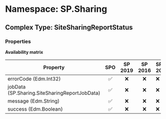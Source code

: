 # Namespace: SP.Sharing

## Complex Type: SiteSharingReportStatus

### Properties

**Availability matrix**

Property | SPO | SP 2019 | SP 2016 | SP 2013
----------|:---:|:-------:|:-------:|:-------
errorCode (Edm.Int32) | ✅ | ❌ | ❌ | ❌
jobData (SP.Sharing.SiteSharingReportJobData) | ✅ | ❌ | ❌ | ❌
message (Edm.String) | ✅ | ❌ | ❌ | ❌
success (Edm.Boolean) | ✅ | ❌ | ❌ | ❌
